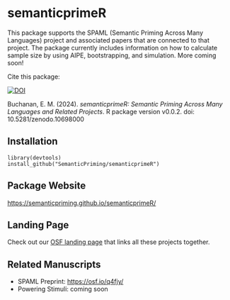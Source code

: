 # semanticprimeR

This package supports the SPAML (Semantic Priming  Across Many Languages) project and associated papers that are connected to that project. The package currently includes information on how to calculate sample size by using AIPE,  bootstrapping, and simulation. More coming soon!

Cite this package:

[![DOI](https://zenodo.org/badge/280236106.svg)](https://zenodo.org/doi/10.5281/zenodo.10697999)

Buchanan, E. M. (2024). _semanticprimeR: Semantic Priming Across Many Languages and Related Projects_. R package version v0.0.2. doi: 10.5281/zenodo.10698000

## Installation

```
library(devtools)
install_github("SemanticPriming/semanticprimeR")
```

## Package Website

https://semanticpriming.github.io/semanticprimeR/

## Landing Page

Check out our [OSF landing page](https://osf.io/peyqh/) that links all these projects together. 

## Related Manuscripts

- SPAML Preprint: https://osf.io/q4fjy/
- Powering Stimuli: coming soon 
